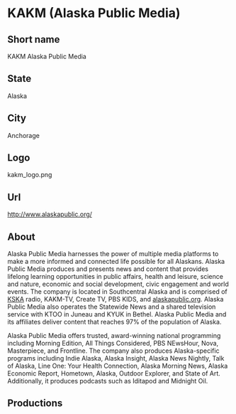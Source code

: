 # KAKM (Alaska Public Media)

## Short name

KAKM Alaska Public Media

## State

Alaska

## City

Anchorage

## Logo

kakm\_logo.png

## Url

http://www.alaskapublic.org/

## About

Alaska Public Media harnesses the power of multiple media platforms to make a more informed and connected life possible for all Alaskans. Alaska Public Media produces and presents news and content that provides lifelong learning opportunities in public affairs, health and leisure, science and nature, economic and social development, civic engagement and world events. The company is located in Southcentral Alaska and is comprised of [KSKA](http://www.alaskapublic.org/kska/) radio, KAKM-TV, Create TV, PBS KIDS, and [alaskapublic.org](http://alaskapublic.org/). Alaska Public Media also operates the Statewide News and a shared television service with KTOO in Juneau and KYUK in Bethel. Alaska Public Media and its affiliates deliver content that reaches 97% of the population of Alaska.

Alaska Public Media offers trusted, award-winning national programming including Morning Edition, All Things Considered, PBS NEwsHour, Nova, Masterpiece, and Frontline. The company also produces Alaska-specific programs including Indie Alaska, Alaska Insight, Alaska News Nightly, Talk of Alaska, Line One: Your Health Connection, Alaska Morning News, Alaska Economic Report, Hometown, Alaska, Outdoor Explorer, and State of Art. Additionally, it produces podcasts such as Iditapod and Midnight Oil.

## Productions



